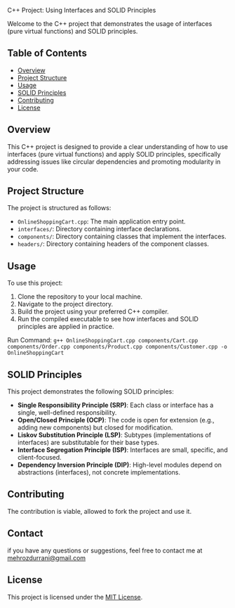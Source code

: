  C++ Project: Using Interfaces and SOLID Principles

Welcome to the C++ project that demonstrates the usage of interfaces (pure virtual functions) and SOLID principles.

## Table of Contents
- [Overview](#overview)
- [Project Structure](#project-structure)
- [Usage](#usage)
- [SOLID Principles](#solid-principles)
- [Contributing](#contributing)
- [License](#license)

## Overview

This C++ project is designed to provide a clear understanding of how to use interfaces (pure virtual functions) and apply SOLID principles, specifically addressing issues like circular dependencies and promoting modularity in your code.

## Project Structure

The project is structured as follows:

- `OnlineShoppingCart.cpp`: The main application entry point.
- `interfaces/`: Directory containing interface declarations.
- `components/`: Directory containing classes that implement the interfaces.
- `headers/`: Directory containing headers of the component classes.


## Usage

To use this project:

1. Clone the repository to your local machine.
2. Navigate to the project directory.
3. Build the project using your preferred C++ compiler.
4. Run the compiled executable to see how interfaces and SOLID principles are applied in practice.

Run Command:
```g++ OnlineShoppingCart.cpp components/Cart.cpp components/Order.cpp components/Product.cpp components/Customer.cpp -o OnlineShoppingCart```

## SOLID Principles

This project demonstrates the following SOLID principles:

- **Single Responsibility Principle (SRP)**: Each class or interface has a single, well-defined responsibility.
- **Open/Closed Principle (OCP)**: The code is open for extension (e.g., adding new components) but closed for modification.
- **Liskov Substitution Principle (LSP)**: Subtypes (implementations of interfaces) are substitutable for their base types.
- **Interface Segregation Principle (ISP)**: Interfaces are small, specific, and client-focused.
- **Dependency Inversion Principle (DIP)**: High-level modules depend on abstractions (interfaces), not concrete implementations.

## Contributing

The contribution is viable, allowed to fork the project and use it.

## Contact
if you have any questions or suggestions, feel free to contact me at mehrozdurrani@gmail.com

## License

This project is licensed under the [MIT License](LICENSE).
